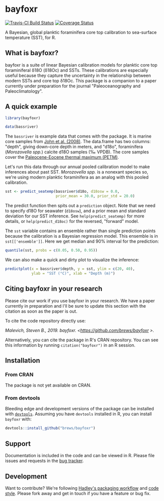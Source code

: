# bayfoxr

[![Travis-CI Build Status](https://travis-ci.org/brews/bayfoxr.svg?branch=master)](https://travis-ci.org/brews/bayfoxr)
[![Coverage Status](https://coveralls.io/repos/github/brews/bayfoxr/badge.svg?branch=master)](https://coveralls.io/github/brews/bayfoxr?branch=master)

A Bayesian, global planktic foraminifera core top calibration to sea-surface temperature (SST), for R.

## What is bayfoxr?

bayfoxr is a suite of linear Bayesian calibration models for planktic core top foraminiferal δ18O (δ18Oc) and SSTs. These calibrations are especially useful because they capture the uncertainty in the relationship between modern SSTs and core top δ18Oc. This package is a companion to a paper currently under preparation for the journal "Paleoceanography and Paleoclimatology".

## A quick example

```R
library(bayfoxr)

data(bassriver)
```

The `bassriver` is example data that comes with the package. It is marine core samples from [John et al. (2008)](https://doi.org/10.1029/2007PA001465). The data.frame has two columns: "depth", giving down-core depth in meters, and "d18o", foraminifera (*Morozovella spp.*) calcite d18O samples (‰ VPDB). The core samples cover the [Paleocene-Eocene thermal maximum (PETM)](https://en.wikipedia.org/wiki/Paleocene%E2%80%93Eocene_Thermal_Maximum).

Let's run this data through our annual pooled calibration model to make inferences about past SST. *Morozovella spp.* is a nonexant species so, we're using modern planktic foraminifera as an analog with this pooled calibration.

```R
sst <- predict_seatemp(bassriver$d18o, d18osw = 0.0, 
                       prior_mean = 30.0, prior_std = 20.0)
```

The predict function then spits out a `prediction` object. Note that we need to specify d18O for seawater (`d18osw`), and a prior mean and standard deviation for our SST inference. See `help(predict_seatemp)` for more details, or `help(predict_d18oc)` for the reversed, "forward" model. 

The `sst` variable contains an ensemble rather than single prediction points because the calibration is a Bayesian regression model. This ensemble is in `sst[['ensemble']]`. Here we get median and 90% interval for the prediction:

```R
quantile(sst, probs = c(0.05, 0.50, 0.95))
```

We can also make a quick and dirty plot to visualize the inference:

```R
predictplot(x = bassriver$depth, y = sst, ylim = c(20, 40), 
            ylab = "SST (°C)", xlab = "Depth (m)")
```

## Citing bayfoxr in your research

Please cite our work if you use bayfoxr in your research. We have a paper currently in preparation and I'll be sure to update this section with the citation as soon as the paper is out.

To cite the code repository directly use:

*Malevich, Steven B., 2019. bayfoxr. \<https://github.com/brews/bayfoxr \>.*

Alternatively, you can cite the package in R's CRAN repository. You can see this information by running `citation("bayfoxr")` in an R session.

## Installation

### From CRAN

The package is not yet available on CRAN.

### From devtools

Bleeding edge and development versions of the package can be installed with [`devtools`](https://github.com/r-lib/devtools). Assuming you have `devtools` installed in R, you can install `bayfoxr` with:

```R
devtools::install_github("brews/bayfoxr")
```

## Support

Documentation is included in the code and can be viewed in R. Please file issues and requests in the [bug tracker](https://github.com/brews/bayfoxr/issues).

## Development
Want to contribute? We're following [Hadley's packaging workflow](http://r-pkgs.had.co.nz/) and [code style](http://adv-r.had.co.nz/Style.html). Please fork away and get in touch if you have a feature or bug fix.
